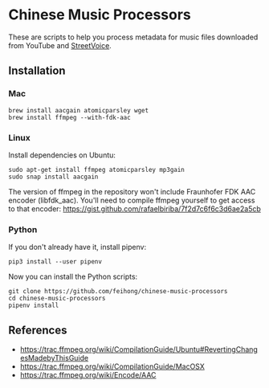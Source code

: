 # Chinese Music Processors

These are scripts to help you process metadata for music files downloaded from YouTube and [StreetVoice](https://streetvoice.com).

## Installation

### Mac

```
brew install aacgain atomicparsley wget
brew install ffmpeg --with-fdk-aac
```

### Linux

Install dependencies on Ubuntu:

```
sudo apt-get install ffmpeg atomicparsley mp3gain
sudo snap install aacgain
```

The version of ffmpeg in the repository won't include Fraunhofer FDK AAC encoder (libfdk_aac). You'll need to compile ffmpeg yourself to get access to that encoder: https://gist.github.com/rafaelbiriba/7f2d7c6f6c3d6ae2a5cb

### Python

If you don't already have it, install pipenv:

```
pip3 install --user pipenv
```

Now you can install the Python scripts:

```
git clone https://github.com/feihong/chinese-music-processors
cd chinese-music-processors
pipenv install
```

## References

- https://trac.ffmpeg.org/wiki/CompilationGuide/Ubuntu#RevertingChangesMadebyThisGuide
- https://trac.ffmpeg.org/wiki/CompilationGuide/MacOSX
- https://trac.ffmpeg.org/wiki/Encode/AAC
